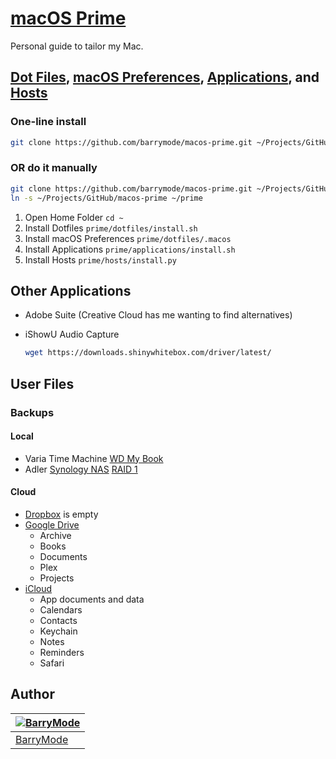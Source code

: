 # [macOS Prime](https://github.com/barrymode/macos-prime)

Personal guide to tailor my Mac.

## [Dot Files](https://github.com/barrymode/macos-prime/tree/master/dotfiles), [macOS Preferences](https://github.com/barrymode/macos-prime/blob/master/dotfiles/.macos), [Applications](https://github.com/barrymode/macos-prime/tree/master/applications), and [Hosts](https://github.com/barrymode/macos-prime/tree/master/hosts)

### One-line install

```bash
git clone https://github.com/barrymode/macos-prime.git ~/Projects/GitHub/macos-prime && cd ~/Projects/GitHub/macos-prime && ./prime.sh
```

### OR do it manually

```bash
git clone https://github.com/barrymode/macos-prime.git ~/Projects/GitHub/macos-prime
ln -s ~/Projects/GitHub/macos-prime ~/prime
```

1. Open Home Folder `cd ~`
1. Install Dotfiles `prime/dotfiles/install.sh`
1. Install macOS Preferences `prime/dotfiles/.macos`
1. Install Applications `prime/applications/install.sh`
1. Install Hosts `prime/hosts/install.py`

## Other Applications

- Adobe Suite (Creative Cloud has me wanting to find alternatives)
- iShowU Audio Capture

  ```bash
  wget https://downloads.shinywhitebox.com/driver/latest/
  ```

## User Files

### Backups

#### Local

- Varia Time Machine [WD My Book](https://support.wdc.com/cat_products.aspx?ID=2)
- Adler [Synology NAS](https://www.synology.com/en-us/products) [RAID 1](https://en.wikipedia.org/wiki/Standard_RAID_levels#RAID_1)

#### Cloud

- [Dropbox](https://dropbox.com) is empty
- [Google Drive](https://drive.google.com)
  - Archive
  - Books
  - Documents
  - Plex
  - Projects
- [iCloud](https://www.icloud.com)
  - App documents and data
  - Calendars
  - Contacts
  - Keychain
  - Notes
  - Reminders
  - Safari

## Author

| [![BarryMode](https://avatars3.githubusercontent.com/u/5648875?v=2&s=70)](https://twitter.com/barrymode "Follow @BarryMode on Twitter") |
|---|
| [BarryMode](https://barrymode.github.io) |